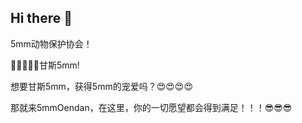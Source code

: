 ## Hi there 👋
5mm动物保护协会！

🥰🥰🥰🥰🥰甘斯5mm!

想要甘斯5mm，获得5mm的宠爱吗？😍😍😍😍

那就来5mmOendan，在这里，你的一切愿望都会得到满足！！！😎😎😎
<!--

**Here are some ideas to get you started:**

🙋‍♀️ A short introduction - what is your organization all about?
🌈 Contribution guidelines - how can the community get involved?
👩‍💻 Useful resources - where can the community find your docs? Is there anything else the community should know?
🍿 Fun facts - what does your team eat for breakfast?
🧙 Remember, you can do mighty things with the power of [Markdown](https://docs.github.com/github/writing-on-github/getting-started-with-writing-and-formatting-on-github/basic-writing-and-formatting-syntax)
-->
